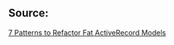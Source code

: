 ## Source:

[7 Patterns to Refactor Fat ActiveRecord Models](https://codeclimate.com/blog/7-ways-to-decompose-fat-activerecord-models/)
